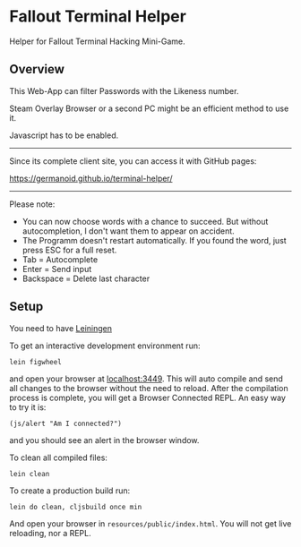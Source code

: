 # Fallout Terminal Helper

Helper for Fallout Terminal Hacking Mini-Game.

## Overview

This Web-App can filter Passwords with the Likeness number. 

Steam Overlay Browser or a second PC might be an efficient method to use it. 

Javascript has to be enabled.

---
Since its complete client site, you can access it with GitHub pages: 

https://germanoid.github.io/terminal-helper/

---
Please note:

* You can now choose words with a chance to succeed. But without autocompletion, I don't want them to appear on accident. 
* The Programm doesn't restart automatically. If you found the word, just press ESC for a full reset.
* Tab = Autocomplete
* Enter = Send input
* Backspace = Delete last character

## Setup

You need to have [Leiningen](https://leiningen.org/)

To get an interactive development environment run:

    lein figwheel

and open your browser at [localhost:3449](http://localhost:3449/).
This will auto compile and send all changes to the browser without the
need to reload. After the compilation process is complete, you will
get a Browser Connected REPL. An easy way to try it is:

    (js/alert "Am I connected?")

and you should see an alert in the browser window.

To clean all compiled files:

    lein clean

To create a production build run:

    lein do clean, cljsbuild once min

And open your browser in `resources/public/index.html`. You will not
get live reloading, nor a REPL. 

